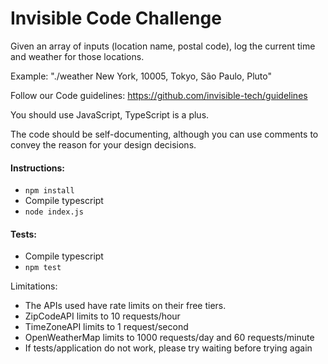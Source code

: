 # Invisible Code Challenge

Given an array of inputs (location name, postal code), log the current time and weather for those locations.

Example: "./weather New York, 10005, Tokyo, São Paulo, Pluto"

Follow our Code guidelines: https://github.com/invisible-tech/guidelines

You should use JavaScript, TypeScript is a plus.

The code should be self-documenting, although you can use comments to convey the reason for your design decisions.

#### Instructions:

- `npm install`
- Compile typescript
- `node index.js`

#### Tests:
- Compile typescript
- `npm test`

Limitations:
- The APIs used have rate limits on their free tiers.
- ZipCodeAPI limits to 10 requests/hour
- TimeZoneAPI limits to 1 request/second
- OpenWeatherMap limits to 1000 requests/day and 60 requests/minute
- If tests/application do not work, please try waiting before trying again